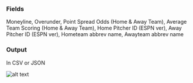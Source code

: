 
### Fields
Moneyline, Overunder, Point Spread Odds (Home & Away Team), Average Team Scoring (Home & Away Team), Home Pitcher ID (ESPN ver), Away Pitcher ID (ESPN ver), Hometeam abbrev name, Awayteam abbrev name

### Output
In CSV or JSON


![alt text](https://mlb-data.herokuapp.com/ss.png "")
